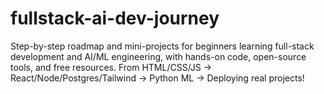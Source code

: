 # fullstack-ai-dev-journey
Step-by-step roadmap and mini-projects for beginners learning full-stack development and AI/ML engineering, with hands-on code, open-source tools, and free resources. From HTML/CSS/JS → React/Node/Postgres/Tailwind → Python ML → Deploying real projects!
